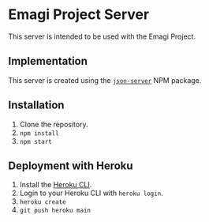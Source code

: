 # Emagi Project Server

This server is intended to be used with the Emagi Project.

## Implementation

This server is created using the [`json-server`](https://www.npmjs.com/package/json-server) NPM package.

## Installation

1. Clone the repository.
1. `npm install`
1. `npm start`

## Deployment with Heroku

1. Install the [Heroku CLI](https://devcenter.heroku.com/articles/heroku-cli).
1. Login to your Heroku CLI with `heroku login`.
1. `heroku create`
1. `git push heroku main`
